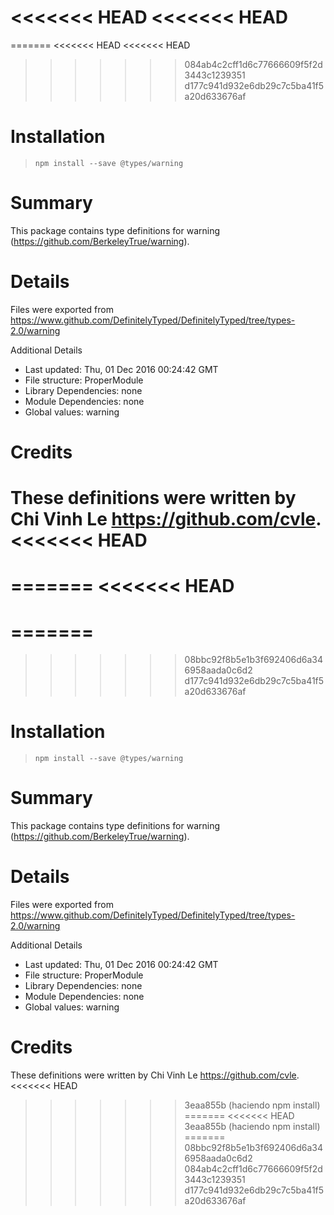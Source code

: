 <<<<<<< HEAD
<<<<<<< HEAD
=======
=======
<<<<<<< HEAD
<<<<<<< HEAD
>>>>>>> 084ab4c2cff1d6c77666609f5f2d3443c1239351
>>>>>>> d177c941d932e6db29c7c5ba41f5a20d633676af
# Installation
> `npm install --save @types/warning`

# Summary
This package contains type definitions for warning (https://github.com/BerkeleyTrue/warning).

# Details
Files were exported from https://www.github.com/DefinitelyTyped/DefinitelyTyped/tree/types-2.0/warning

Additional Details
 * Last updated: Thu, 01 Dec 2016 00:24:42 GMT
 * File structure: ProperModule
 * Library Dependencies: none
 * Module Dependencies: none
 * Global values: warning

# Credits
These definitions were written by Chi Vinh Le <https://github.com/cvle>.
<<<<<<< HEAD
=======
=======
<<<<<<< HEAD
=======
=======
=======
>>>>>>> 08bbc92f8b5e1b3f692406d6a346958aada0c6d2
>>>>>>> d177c941d932e6db29c7c5ba41f5a20d633676af
# Installation
> `npm install --save @types/warning`

# Summary
This package contains type definitions for warning (https://github.com/BerkeleyTrue/warning).

# Details
Files were exported from https://www.github.com/DefinitelyTyped/DefinitelyTyped/tree/types-2.0/warning

Additional Details
 * Last updated: Thu, 01 Dec 2016 00:24:42 GMT
 * File structure: ProperModule
 * Library Dependencies: none
 * Module Dependencies: none
 * Global values: warning

# Credits
These definitions were written by Chi Vinh Le <https://github.com/cvle>.
<<<<<<< HEAD
>>>>>>> 3eaa855b (haciendo npm install)
=======
<<<<<<< HEAD
>>>>>>> 3eaa855b (haciendo npm install)
=======
>>>>>>> 08bbc92f8b5e1b3f692406d6a346958aada0c6d2
>>>>>>> 084ab4c2cff1d6c77666609f5f2d3443c1239351
>>>>>>> d177c941d932e6db29c7c5ba41f5a20d633676af

